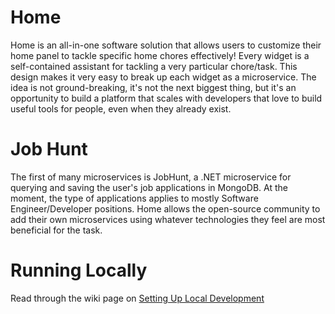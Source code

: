 # Home
Home is an all-in-one software solution that allows users to customize their home panel to tackle specific home chores effectively! Every widget is a self-contained assistant for tackling a very particular chore/task. This design makes it very easy to break up each widget as a microservice. The idea is not ground-breaking, it's not the next biggest thing, but it's an opportunity to build a platform that scales with developers that love to build useful tools for people, even when they already exist.

# Job Hunt
The first of many microservices is JobHunt, a .NET microservice for querying and saving the user's job applications in MongoDB. At the moment, the type of applications applies to mostly Software Engineer/Developer positions. Home allows the open-source community to add their own microservices using whatever technologies they feel are most beneficial for the task.

# Running Locally
Read through the wiki page on [Setting Up Local Development](https://github.com/sero-dev/JobHunt/wiki/Setting-Up-Local-Environment)
